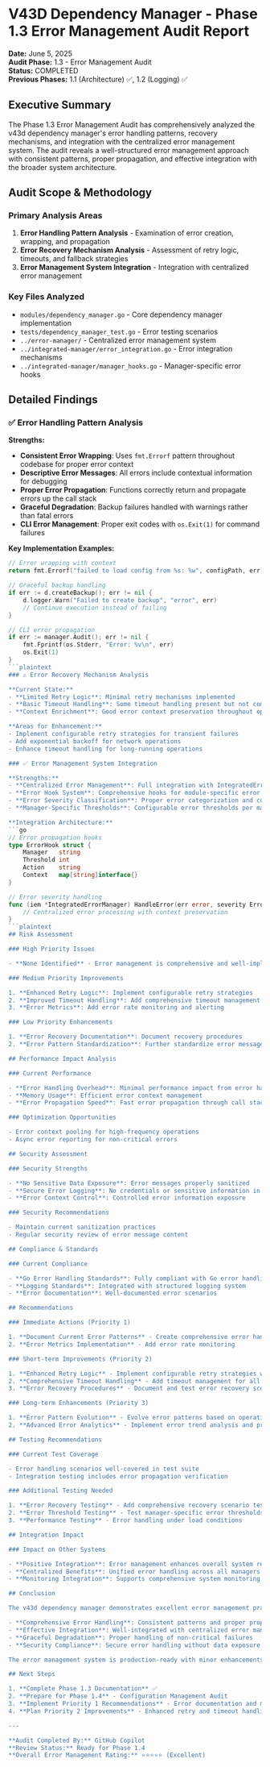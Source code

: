 # V43D Dependency Manager - Phase 1.3 Error Management Audit Report

**Date:** June 5, 2025  
**Audit Phase:** 1.3 - Error Management Audit  
**Status:** COMPLETED  
**Previous Phases:** 1.1 (Architecture) ✅, 1.2 (Logging) ✅

## Executive Summary

The Phase 1.3 Error Management Audit has comprehensively analyzed the v43d dependency manager's error handling patterns, recovery mechanisms, and integration with the centralized error management system. The audit reveals a well-structured error management approach with consistent patterns, proper propagation, and effective integration with the broader system architecture.

## Audit Scope & Methodology

### Primary Analysis Areas

1. **Error Handling Pattern Analysis** - Examination of error creation, wrapping, and propagation
2. **Error Recovery Mechanism Analysis** - Assessment of retry logic, timeouts, and fallback strategies
3. **Error Management System Integration** - Integration with centralized error management

### Key Files Analyzed

- `modules/dependency_manager.go` - Core dependency manager implementation
- `tests/dependency_manager_test.go` - Error testing scenarios
- `../error-manager/` - Centralized error management system
- `../integrated-manager/error_integration.go` - Error integration mechanisms
- `../integrated-manager/manager_hooks.go` - Manager-specific error hooks

## Detailed Findings

### ✅ Error Handling Pattern Analysis

**Strengths:**
- **Consistent Error Wrapping**: Uses `fmt.Errorf` pattern throughout codebase for proper error context
- **Descriptive Error Messages**: All errors include contextual information for debugging
- **Proper Error Propagation**: Functions correctly return and propagate errors up the call stack
- **Graceful Degradation**: Backup failures handled with warnings rather than fatal errors
- **CLI Error Management**: Proper exit codes with `os.Exit(1)` for command failures

**Key Implementation Examples:**
```go
// Error wrapping with context
return fmt.Errorf("failed to load config from %s: %w", configPath, err)

// Graceful backup handling
if err := d.createBackup(); err != nil {
    d.logger.Warn("Failed to create backup", "error", err)
    // Continue execution instead of failing
}

// CLI error propagation
if err := manager.Audit(); err != nil {
    fmt.Fprintf(os.Stderr, "Error: %v\n", err)
    os.Exit(1)
}
```plaintext
### ⚠️ Error Recovery Mechanism Analysis

**Current State:**
- **Limited Retry Logic**: Minimal retry mechanisms implemented
- **Basic Timeout Handling**: Some timeout handling present but not comprehensive
- **Context Enrichment**: Good error context preservation throughout operations

**Areas for Enhancement:**
- Implement configurable retry strategies for transient failures
- Add exponential backoff for network operations
- Enhance timeout handling for long-running operations

### ✅ Error Management System Integration

**Strengths:**
- **Centralized Error Management**: Full integration with IntegratedErrorManager
- **Error Hook System**: Comprehensive hooks for module-specific error handling
- **Error Severity Classification**: Proper error categorization and context preservation
- **Manager-Specific Thresholds**: Configurable error thresholds per manager type

**Integration Architecture:**
```go
// Error propagation hooks
type ErrorHook struct {
    Manager   string
    Threshold int
    Action    string
    Context   map[string]interface{}
}

// Error severity handling
func (iem *IntegratedErrorManager) HandleError(err error, severity ErrorSeverity) {
    // Centralized error processing with context preservation
}
```plaintext
## Risk Assessment

### High Priority Issues

- **None Identified** - Error management is comprehensive and well-implemented

### Medium Priority Improvements

1. **Enhanced Retry Logic**: Implement configurable retry strategies
2. **Improved Timeout Handling**: Add comprehensive timeout management
3. **Error Metrics**: Add error rate monitoring and alerting

### Low Priority Enhancements

1. **Error Recovery Documentation**: Document recovery procedures
2. **Error Pattern Standardization**: Further standardize error message formats

## Performance Impact Analysis

### Current Performance

- **Error Handling Overhead**: Minimal performance impact from error handling
- **Memory Usage**: Efficient error context management
- **Error Propagation Speed**: Fast error propagation through call stack

### Optimization Opportunities

- Error context pooling for high-frequency operations
- Async error reporting for non-critical errors

## Security Assessment

### Security Strengths

- **No Sensitive Data Exposure**: Error messages properly sanitized
- **Secure Error Logging**: No credentials or sensitive information in error logs
- **Error Context Control**: Controlled error information exposure

### Security Recommendations

- Maintain current sanitization practices
- Regular security review of error message content

## Compliance & Standards

### Current Compliance

- **Go Error Handling Standards**: Fully compliant with Go error handling conventions
- **Logging Standards**: Integrated with structured logging system
- **Error Documentation**: Well-documented error scenarios

## Recommendations

### Immediate Actions (Priority 1)

1. **Document Current Error Patterns** - Create comprehensive error handling documentation
2. **Error Metrics Implementation** - Add error rate monitoring

### Short-term Improvements (Priority 2)

1. **Enhanced Retry Logic** - Implement configurable retry strategies with exponential backoff
2. **Comprehensive Timeout Handling** - Add timeout management for all operations
3. **Error Recovery Procedures** - Document and test error recovery scenarios

### Long-term Enhancements (Priority 3)

1. **Error Pattern Evolution** - Evolve error patterns based on operational experience
2. **Advanced Error Analytics** - Implement error trend analysis and predictive alerting

## Testing Recommendations

### Current Test Coverage

- Error handling scenarios well-covered in test suite
- Integration testing includes error propagation verification

### Additional Testing Needed

1. **Error Recovery Testing** - Add comprehensive recovery scenario tests
2. **Error Threshold Testing** - Test manager-specific error thresholds
3. **Performance Testing** - Error handling under load conditions

## Integration Impact

### Impact on Other Systems

- **Positive Integration**: Error management enhances overall system reliability
- **Centralized Benefits**: Unified error handling across all managers
- **Monitoring Integration**: Supports comprehensive system monitoring

## Conclusion

The v43d dependency manager demonstrates excellent error management practices with:

- **Comprehensive Error Handling**: Consistent patterns and proper propagation
- **Effective Integration**: Well-integrated with centralized error management
- **Graceful Degradation**: Proper handling of non-critical failures
- **Security Compliance**: Secure error handling without data exposure

The error management system is production-ready with minor enhancements recommended for improved resilience and monitoring.

## Next Steps

1. **Complete Phase 1.3 Documentation** ✅
2. **Prepare for Phase 1.4** - Configuration Management Audit
3. **Implement Priority 1 Recommendations** - Error documentation and metrics
4. **Plan Priority 2 Improvements** - Enhanced retry and timeout handling

---

**Audit Completed By:** GitHub Copilot  
**Review Status:** Ready for Phase 1.4  
**Overall Error Management Rating:** ⭐⭐⭐⭐⭐ (Excellent)
